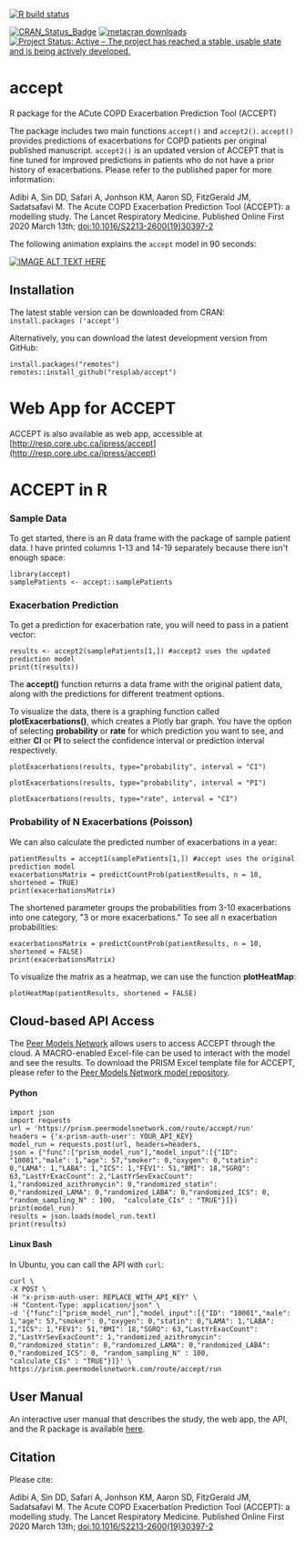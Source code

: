 <!-- badges: start -->
[![R build status](https://github.com/resplab/accept/workflows/R-CMD-check/badge.svg)](https://github.com/resplab/accept/actions)
<!-- badges: end -->
[![CRAN_Status_Badge](https://www.r-pkg.org/badges/version/accept)](https://cran.r-project.org/package=accept)
[![metacran downloads](https://cranlogs.r-pkg.org/badges/accept)](https://cran.r-project.org/package=accept)
[![Project Status: Active – The project has reached a stable, usable state and is being actively developed.](https://www.repostatus.org/badges/latest/active.svg)](https://www.repostatus.org/#active)

# accept
R package for the ACute COPD Exacerbation Prediction Tool (ACCEPT)

The package includes two main functions `accept()` and `accept2()`. `accept()` provides predictions of exacerbations for COPD patients per original published manuscript. `accept2()` is an updated version of ACCEPT that is fine tuned for improved predictions in patients who do not have a prior history of exacerbations. Please refer to the published paper for more information: 

Adibi A, Sin DD, Safari A, Jonhson KM, Aaron SD, FitzGerald JM, Sadatsafavi M. The Acute COPD Exacerbation Prediction Tool (ACCEPT): a modelling study. The Lancet Respiratory Medicine. Published Online First 2020 March 13th; [doi:10.1016/S2213-2600(19)30397-2](https://www.thelancet.com/journals/lanres/article/PIIS2213-2600%2819%2930397-2/fulltext)

The following animation explains the `accept` model in 90 seconds:

[![IMAGE ALT TEXT HERE](https://img.youtube.com/vi/UuGLN128Z3Y/0.jpg)](https://www.youtube.com/watch?v=UuGLN128Z3Y)

## Installation

The latest stable version can be downloaded from CRAN:  
`install.packages ('accept')`

Alternatively, you can download the latest development version from GitHub:

```
install.packages("remotes")
remotes::install_github("resplab/accept")
```

# Web App for ACCEPT 

ACCEPT is also available as web app, accessible at [http://resp.core.ubc.ca/ipress/accept](http://resp.core.ubc.ca/ipress/accept)

# ACCEPT in R

### Sample Data

To get started, there is an R data frame with the package of sample patient data. I have printed columns 1-13 and 14-19 separately because there isn't enough space:

```
library(accept)
samplePatients <- accept::samplePatients

```

### Exacerbation Prediction

To get a prediction for exacerbation rate, you will need to pass in a patient vector:

```
results <- accept2(samplePatients[1,]) #accept2 uses the updated prediction model
print(t(results))
```

The **accept()** function returns a data frame with the original patient data, along with the predictions for different treatment options. 

To visualize the data, there is a graphing function called **plotExacerbations()**, which creates a Plotly bar graph. You have the option of selecting **probability** or **rate** for which prediction you want to see, and either **CI** or **PI** to select the confidence interval or prediction interval respectively.

```
plotExacerbations(results, type="probability", interval = "CI")
```

```
plotExacerbations(results, type="probability", interval = "PI")
```

```
plotExacerbations(results, type="rate", interval = "CI")
```

### Probability of N Exacerbations (Poisson)

We can also calculate the predicted number of exacerbations in a year:

```
patientResults = accept1(samplePatients[1,]) #accept uses the original prediction model
exacerbationsMatrix = predictCountProb(patientResults, n = 10, shortened = TRUE)
print(exacerbationsMatrix)
```

The shortened parameter groups the probabilities from 3-10 exacerbations into one category, "3 or more exacerbations." To see all n exacerbation probabilities:

```
exacerbationsMatrix = predictCountProb(patientResults, n = 10, shortened = FALSE)
print(exacerbationsMatrix)
```

To visualize the matrix as a heatmap, we can use the function **plotHeatMap**:

```
plotHeatMap(patientResults, shortened = FALSE)
```

## Cloud-based API Access 

The [Peer Models Network](https://www.peermodelsnetwork.com) allows users to access ACCEPT through the cloud. A MACRO-enabled Excel-file can be used to interact with the model and see the results. To download the PRISM Excel template file for ACCEPT, please refer to the [Peer Models Network model repository](https://models.peermodelsnetwork.com).

#### Python
```
import json
import requests
url = 'https://prism.peermodelsnetwork.com/route/accept/run'
headers = {'x-prism-auth-user': YOUR_API_KEY}
model_run = requests.post(url, headers=headers,
json = {"func":["prism_model_run"],"model_input":[{"ID": "10001","male": 1,"age": 57,"smoker": 0,"oxygen": 0,"statin": 0,"LAMA": 1,"LABA": 1,"ICS": 1,"FEV1": 51,"BMI": 18,"SGRQ": 63,"LastYrExacCount": 2,"LastYrSevExacCount": 1,"randomized_azithromycin": 0,"randomized_statin": 0,"randomized_LAMA": 0,"randomized_LABA": 0,"randomized_ICS": 0, "random_sampling_N" : 100,  "calculate_CIs" : "TRUE"}]})
print(model_run)
results = json.loads(model_run.text)
print(results)
```

#### Linux Bash

In Ubuntu, you can call the API with `curl`:

```
curl \
-X POST \
-H "x-prism-auth-user: REPLACE_WITH_API_KEY" \
-H "Content-Type: application/json" \
-d '{"func":["prism_model_run"],"model_input":[{"ID": "10001","male": 1,"age": 57,"smoker": 0,"oxygen": 0,"statin": 0,"LAMA": 1,"LABA": 1,"ICS": 1,"FEV1": 51,"BMI": 18,"SGRQ": 63,"LastYrExacCount": 2,"LastYrSevExacCount": 1,"randomized_azithromycin": 0,"randomized_statin": 0,"randomized_LAMA": 0,"randomized_LABA": 0,"randomized_ICS": 0, "random_sampling_N" : 100, 
"calculate_CIs" : "TRUE"}]}' \
https://prism.peermodelsnetwork.com/route/accept/run
```


## User Manual

An interactive user manual that describes the study, the web app, the API, and the R package is available [here](https://resplab.github.io/acceptManual/section-introduction.html).

## Citation

Please cite:

Adibi A, Sin DD, Safari A, Jonhson KM, Aaron SD, FitzGerald JM, Sadatsafavi M. The Acute COPD Exacerbation Prediction Tool (ACCEPT): a modelling study. The Lancet Respiratory Medicine. Published Online First 2020 March 13th; [doi:10.1016/S2213-2600(19)30397-2](https://www.thelancet.com/journals/lanres/article/PIIS2213-2600%2819%2930397-2/fulltext)

